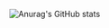 ![Anurag's GitHub stats](https://github-readme-stats.vercel.app/api?username=mrzhxl&show_icons=true&theme=radical)
